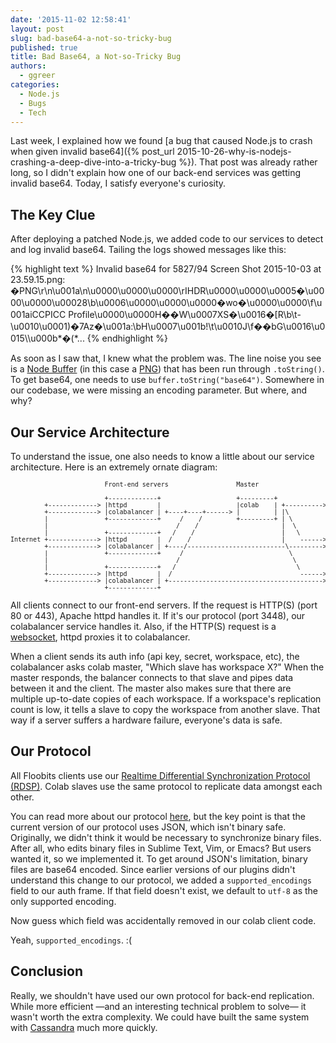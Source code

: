 ```yaml
---
date: '2015-11-02 12:58:41'
layout: post
slug: bad-base64-a-not-so-tricky-bug
published: true
title: Bad Base64, a Not-so-Tricky Bug
authors:
  - ggreer
categories:
  - Node.js
  - Bugs
  - Tech
---
```


Last week, I explained how we found [a bug that caused Node.js to crash when given invalid base64]({% post_url 2015-10-26-why-is-nodejs-crashing-a-deep-dive-into-a-tricky-bug %}). That post was already rather long, so I didn't explain how one of our back-end services was getting invalid base64. Today, I satisfy everyone's curiosity.


## The Key Clue

After deploying a patched Node.js, we added code to our services to detect and log invalid base64. Tailing the logs showed messages like this:

{% highlight text %}
Invalid base64 for 5827/94 Screen Shot 2015-10-03 at 23.59.15.png:
�PNG\r\n\u001a\n\u0000\u0000\u0000\rIHDR\u0000\u0000\u0005�\u0000\u0000\u00028\b\u0006\u0000\u0000\u0000�wo�\u0000\u0000\f\u001aiCCPICC Profile\u0000\u0000H��W\u0007XS�\u0016�[R\b\t-\u0010\u0001)�7Az�\u001a:\bH\u0007\u001b!\t\u0010J\f��bG\u0016\u0015\\\u000b\*�(\*...
{% endhighlight %}

As soon as I saw that, I knew what the problem was. The line noise you see is a [Node Buffer](https://nodejs.org/api/buffer.html) (in this case a [PNG](https://en.wikipedia.org/wiki/Portable_Network_Graphics)) that has been run through `.toString()`. To get base64, one needs to use `buffer.toString("base64")`. Somewhere in our codebase, we were missing an encoding parameter. But where, and why?


## Our Service Architecture

To understand the issue, one also needs to know a little about our service architecture. Here is an extremely ornate diagram:

<pre style="font-size: 10px; overflow-wrap: none;">
                         Front-end servers                  Master                   Slaves

                         +-------------+                    +---------+              +--------+
         +-------------> |httpd        |                    |colab    | +----------> |colab   | <-----+
         +-------------> |colabalancer | +----+----+------> |         | |\           |        |       |
         |               +-------------+     /    /         +---------+ | \          +--------+       |
         |                                  /    /                      |  \                          |
         |               +-------------+   /    /                       |   \        +--------+       |
Internet +-------------> |httpd        |  /    /                        |    ------> |colab   | <-----+
         +-------------> |colabalancer | +----/--------------------------\---------> |        |       |
         |               +-------------+     /                            \          +--------+       |
         |                                  /                              \                          |
         |               +-------------+   /                                \        +--------+       |
         +-------------> |httpd        |  /                                  ------> |colab   | <-----+
         +-------------> |colabalancer | +-----------------------------------------> |        |
                         +-------------+                                             +--------+
</pre>

All clients connect to our front-end servers. If the request is HTTP(S) (port 80 or 443), Apache httpd handles it. If it's our protocol (port 3448), our colabalancer service handles it. Also, if the HTTP(S) request is a [websocket](https://en.wikipedia.org/wiki/WebSocket), httpd proxies it to colabalancer.

When a client sends its auth info (api key, secret, workspace, etc), the colabalancer asks colab master, "Which slave has workspace X?" When the master responds, the balancer connects to that slave and pipes data between it and the client. The master also makes sure that there are multiple up-to-date copies of each workspace. If a workspace's replication count is low, it tells a slave to copy the workspace from another slave. That way if a server suffers a hardware failure, everyone's data is safe.


## Our Protocol

All Floobits clients use our [Realtime Differential Synchronization Protocol (RDSP)](https://floobits.com/protocol). Colab slaves use the same protocol to replicate data amongst each other.

You can read more about our protocol [here](https://floobits.com/protocol), but the key point is that the current version of our protocol uses JSON, which isn't binary safe. Originally, we didn't think it would be necessary to synchronize binary files. After all, who edits binary files in Sublime Text, Vim, or Emacs? But users wanted it, so we implemented it. To get around JSON's limitation, binary files are base64 encoded. Since earlier versions of our plugins didn't understand this change to our protocol, we added a `supported_encodings` field to our auth frame. If that field doesn't exist, we default to `utf-8` as the only supported encoding.

Now guess which field was accidentally removed in our colab client code.

Yeah, `supported_encodings`. :(


## Conclusion

Really, we shouldn't have used our own protocol for back-end replication. While more efficient —and an interesting technical problem to solve— it wasn't worth the extra complexity. We could have built the same system with [Cassandra](http://cassandra.apache.org/) much more quickly.
